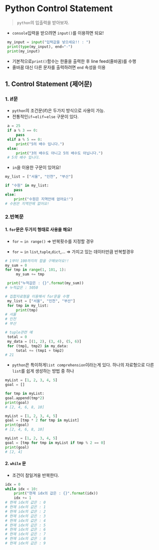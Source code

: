 

# Python Control Statement

> `python`의 입출력을 받아보자.

* `console`입력을 받으려면 `input()`를 이용하면 되요!
```python
 my_input = input("입력값을 넣으세요!! : ")
 print(type(my_input), end="-")
 print(my_input)
```
*  기본적으로` print() `함수는 한줄을 출력한 후  line feed(줄바꿈)를 수행
* 줄바꿈 대신 다른 문자를 출력하려면 `end` 속성을 이용

## 1. Control Statement (제어문)

### 1. if문
* `python`의 조건문(if)은 두가지 방식으로 사용이 가능.
* 전통적인`if`~`elif`~`else` 구문이 있다.

```python
 a = 25
 if a % 3 == 0:
     pass
 elif a % 5 == 0:
     print("5의 배수 입니다.")
 else:
     print("3의 배수도 아니고 5의 배수도 아닙니다.")
 # 5의 배수 입니다.
```
*  `in`을 이용한 구문이 있어요!
```python
my_list = ["서울", "인천", "부산"]

if "수원" in my_list:
    pass
else:
    print("수원은 지역안에 없어요!")
# 수원은 지역안에 없어요!
```
### 2.반복문
#### 1. `for`문은 두가지 형태로 사용을 해요!

  * `for` ~ `in range()`   => 반복횟수를 지정할 경우 	

  *  `for` ~ `in` `list`,`tuple`,`dict`,...   => 가지고 있는 데이터만큼 반복할경우

```python
# 1부터 100까지의 합을 구해보아요!!
my_sum = 0
for tmp in range(1, 101, 1):
     my_sum += tmp

 print("누적값은 : {}".format(my_sum))
# 누적값은 : 5050

# 집합자료형을 이용해서 for문을 수행
 my_list = ["서울", "인천", "부산"]
 for tmp in my_list:
     print(tmp)
# 서울
# 인천
# 부산     

# tuple관련 예
 total = 0
 my_data = [(1, 2), (3, 4), (5, 6)]
 for (tmp1, tmp2) in my_data:
     total += (tmp1 + tmp2)
# 21
```
* `python`은 특이하게`list comprehension`이라는게 있다. 하나의 자료형으로 다른` list`를 쉽게 생성하는 방법 중 하나
```python
myList = [1, 2, 3, 4, 5]
goal = []

for tmp in myList:
goal.append(tmp*2)
print(goal)
# [2, 4, 6, 8, 10]

myList = [1, 2, 3, 4, 5]
goal = [tmp * 2 for tmp in myList]
print(goal)
# [2, 4, 6, 8, 10]

myList = [1, 2, 3, 4, 5]
goal = [tmp for tmp in myList if tmp % 2 == 0]
print(goal)
# [2, 4]
```

#### 2. `while` 문

* 조건이 참일겨웅 반복한다.

```python
idx = 0
while idx < 10:
    print("현재 idx의 값은 : {}".format(idx))
    idx += 1
# 현재 idx의 값은 : 0
# 현재 idx의 값은 : 1
# 현재 idx의 값은 : 2
# 현재 idx의 값은 : 3
# 현재 idx의 값은 : 4
# 현재 idx의 값은 : 5
# 현재 idx의 값은 : 6
# 현재 idx의 값은 : 7
# 현재 idx의 값은 : 8
# 현재 idx의 값은 : 9
```